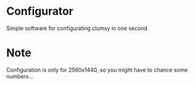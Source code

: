 # Configurator
Simple software for configurating clumsy in one second.

# Note
Configuration is only for 2560x1440, so you might have to chance some numbers...

